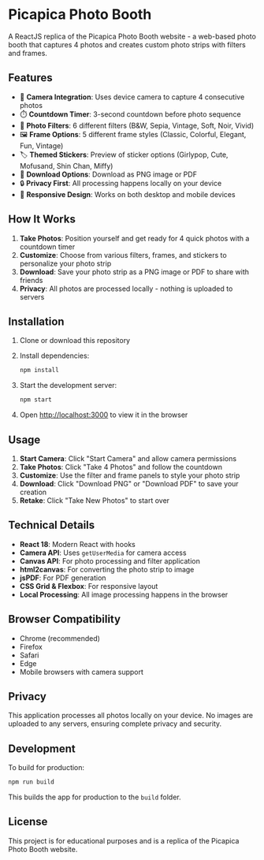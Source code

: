 # Picapica Photo Booth

A ReactJS replica of the Picapica Photo Booth website - a web-based photo booth that captures 4 photos and creates custom photo strips with filters and frames.

## Features

- 📸 **Camera Integration**: Uses device camera to capture 4 consecutive photos
- ⏱️ **Countdown Timer**: 3-second countdown before photo sequence
- 🎨 **Photo Filters**: 6 different filters (B&W, Sepia, Vintage, Soft, Noir, Vivid)
- 🖼️ **Frame Options**: 5 different frame styles (Classic, Colorful, Elegant, Fun, Vintage)
- 🏷️ **Themed Stickers**: Preview of sticker options (Girlypop, Cute, Mofusand, Shin Chan, Miffy)
- 💾 **Download Options**: Download as PNG image or PDF
- 🔒 **Privacy First**: All processing happens locally on your device
- 📱 **Responsive Design**: Works on both desktop and mobile devices

## How It Works

1. **Take Photos**: Position yourself and get ready for 4 quick photos with a countdown timer
2. **Customize**: Choose from various filters, frames, and stickers to personalize your photo strip
3. **Download**: Save your photo strip as a PNG image or PDF to share with friends
4. **Privacy**: All photos are processed locally - nothing is uploaded to servers

## Installation

1. Clone or download this repository
2. Install dependencies:
   ```bash
   npm install
   ```

3. Start the development server:
   ```bash
   npm start
   ```

4. Open [http://localhost:3000](http://localhost:3000) to view it in the browser

## Usage

1. **Start Camera**: Click "Start Camera" and allow camera permissions
2. **Take Photos**: Click "Take 4 Photos" and follow the countdown
3. **Customize**: Use the filter and frame panels to style your photo strip
4. **Download**: Click "Download PNG" or "Download PDF" to save your creation
5. **Retake**: Click "Take New Photos" to start over

## Technical Details

- **React 18**: Modern React with hooks
- **Camera API**: Uses `getUserMedia` for camera access
- **Canvas API**: For photo processing and filter application
- **html2canvas**: For converting the photo strip to image
- **jsPDF**: For PDF generation
- **CSS Grid & Flexbox**: For responsive layout
- **Local Processing**: All image processing happens in the browser

## Browser Compatibility

- Chrome (recommended)
- Firefox
- Safari
- Edge
- Mobile browsers with camera support

## Privacy

This application processes all photos locally on your device. No images are uploaded to any servers, ensuring complete privacy and security.

## Development

To build for production:

```bash
npm run build
```

This builds the app for production to the `build` folder.

## License

This project is for educational purposes and is a replica of the Picapica Photo Booth website.
